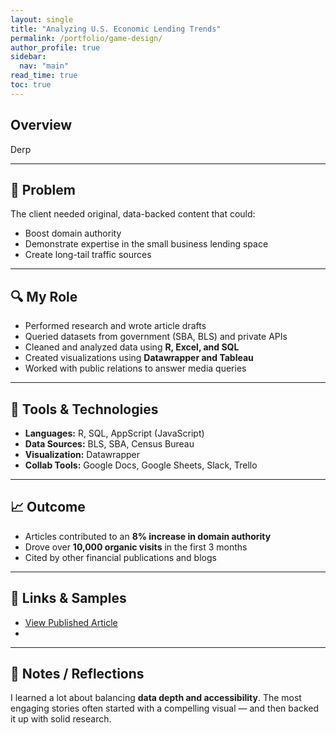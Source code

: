 ```yaml
---
layout: single
title: "Analyzing U.S. Economic Lending Trends"
permalink: /portfolio/game-design/
author_profile: true
sidebar:
  nav: "main"
read_time: true
toc: true
---
```

## Overview  
Derp

---

## 🧠 Problem
The client needed original, data-backed content that could:
- Boost domain authority
- Demonstrate expertise in the small business lending space
- Create long-tail traffic sources

---

## 🔍 My Role  
- Performed research and wrote article drafts  
- Queried datasets from government (SBA, BLS) and private APIs  
- Cleaned and analyzed data using **R, Excel, and SQL**  
- Created visualizations using **Datawrapper and Tableau**  
- Worked with public relations to answer media queries

---

## 🔧 Tools & Technologies  
- **Languages:** R, SQL, AppScript (JavaScript)  
- **Data Sources:** BLS, SBA, Census Bureau  
- **Visualization:** Datawrapper  
- **Collab Tools:** Google Docs, Google Sheets, Slack, Trello

---

## 📈 Outcome
- Articles contributed to an **8% increase in domain authority**
- Drove over **10,000 organic visits** in the first 3 months
- Cited by other financial publications and blogs

---

## 📎 Links & Samples  
- [View Published Article](#)  
-

---

## 💬 Notes / Reflections
I learned a lot about balancing **data depth and accessibility**. The most engaging stories often started with a compelling visual — and then backed it up with solid research.
